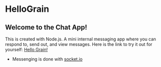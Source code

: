# HelloGrain

<b><h2>Welcome to the Chat App!</h2></b>

This is created with Node.js. A mini internal messaging app where you can respond to, send out, and view messages. Here is the link to try it out for yourself: <a href="https://dianadevsit.github.io/HelloGrain/" target="_blank">Hello Grain!</a>
- Messenging is done with <a href="socket.io" target="_blank">socket.io</a>


